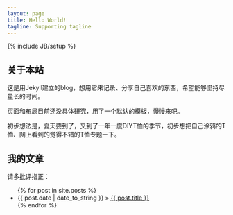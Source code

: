 ```yaml
---
layout: page
title: Hello World!
tagline: Supporting tagline
---
```

{% include JB/setup %}


## 关于本站

这是用Jekyll建立的blog，想用它来记录、分享自己喜欢的东西，希望能够坚持尽量长的时间。

页面和布局目前还没具体研究，用了一个默认的模板，慢慢来吧。

初步想法是，夏天要到了，又到了一年一度DIYT恤的季节，初步想把自己涂鸦的T恤、网上看到的觉得不错的T恤专题一下。
    

## 我的文章

请多批评指正：

<ul class="posts">
  {% for post in site.posts %}
    <li><span>{{ post.date | date_to_string }}</span> &raquo; <a href="{{ BASE_PATH }}{{ post.url }}">{{ post.title }}</a></li>
  {% endfor %}
</ul>


